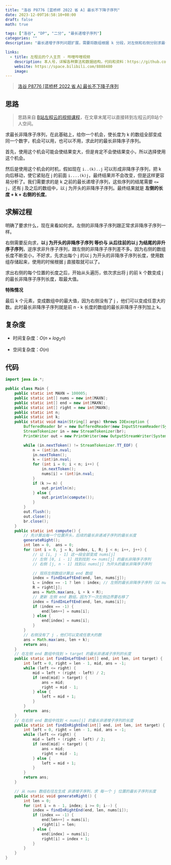 ```yaml
---
title: "洛谷 P8776 [蓝桥杯 2022 省 A] 最长不下降子序列"
date: 2023-12-09T16:58:10+08:00
draft: false
math: true

tags: ["洛谷", "DP", "二分", "最长递增子序列"]
categories: ""
description: "最长递增子序列问题扩展，需要将数组根据 k 分段，对左侧和右侧分别求最长非降序子序列长度，求最大值。"

links:
  - title: 左程云的个人主页 - 哔哩哔哩视频
    description: 本人号，详解各种算法和数据结构，代码和资料：https://github.com/algorithmzuo
    website: https://space.bilibili.com/8888480
    image: 
---
```


> [洛谷 P8776 [蓝桥杯 2022 省 A] 最长不下降子序列](https://www.luogu.com.cn/problem/P8776)

## 思路

> 思路来自 [B站左程云的视频课程](https://www.bilibili.com/video/BV1ne411D7CQ/)，在文章末尾可以直接转到左程云的B站个人空间。

求最长非降序子序列，在此基础上，给你一个机会，使长度为 k 的数组全部变成同一个数字，机会可以用，也可以不用，求此时的最长非降序子序列。

首先，使用这个机会可能会使结果变大，但是肯定不会使结果变小，所以选择使用这个机会。

然后是使用这个机会的时机，假如现在 `i..(k)..j` 可以形成非降序子序列，把 k 向后移动，使它紧贴在 j 的前面 `i....(k)j`，最终结果并不会改变，但是这样更容易分析了。我们需要求的是 k 之前的最长递增子序列，这些序列的结尾需要 `<= j`，还有 j 及之后的数组中，以 j 为开头的非降序子序列。最终结果就是 **左侧的长度 + k + 右侧的长度**。

## 求解过程

明确了要求什么，现在来看如何求。左侧的非降序子序列跟正常求非降序子序列一样。

右侧需要反向求，**以 j 为开头的非降序子序列 等价与 从后往前的以 j 为结尾的非升序子序列**，逆序求非升序子序列，跟左侧的非降序子序列差不多。因为右侧的数组长度不断变小，不好求，先求出每个 j 的以 j 为开头的非降序子序列长度，使用数组存储起来，使用的时候根据 j 直接取就可以了。

求出右侧的每个位置的长度之后，开始从头遍历，依次求出将 j 的前 k 个数变成 j 的最长非降序子序列长度，取最大值。

**特殊情况**

最后 k 个元素，变成数组中的最大值，因为右侧没有了 j ，他们可以变成任意大的数。此时最长非降序子序列就是前 n - k 长度的数组的最长非降序子序列加上 k。

## 复杂度

- 时间复杂度：$O(n \times log_2n)$

- 空间复杂度：$O(n)$

## 代码

```java
import java.io.*;

public class Main {
    public static int MAXN = 100005;
    public static int[] nums = new int[MAXN];
    public static int[] end = new int[MAXN];
    public static int[] right = new int[MAXN];
    public static int n;
    public static int k;
    public static void main(String[] args) throws IOException {
        BufferedReader br = new BufferedReader(new InputStreamReader(System.in));
        StreamTokenizer in = new StreamTokenizer(br);
        PrintWriter out = new PrintWriter(new OutputStreamWriter(System.out));

        while (in.nextToken() != StreamTokenizer.TT_EOF) {
            n = (int)in.nval;
            in.nextToken();
            k = (int)in.nval;
            for (int i = 0; i < n; i++) {
                in.nextToken();
                nums[i] = (int)in.nval;
            }
            if (k >= n) {
                out.println(n);
            } else {
                out.println(compute());
            }
        }
        out.flush();
        out.close();
        br.close();
    }
    public static int compute() {
        // 先计算出每一个位置开头，后续的最长非递减子序列的最长长度
        generateRight();
        int len = 0,  ans = 0;
        for (int i = 0, j = k, index, L, R; j < n; i++, j++) {
            // 让 [i, j - 1] 这一段全部变成 nums[j]
            // 左侧 [0, i - 1] 找到找到 <= nums[j] 的最长非降序子序列
            // 右侧 [j, n - 1] 找到以 nums[j] 为开头的最长非降序子序列

            // 现将左侧数组计算出 end 数组
            index = findInLeftEnd(end, len, nums[j]);
            L = index == -1 ? len : index; // 左侧的最长非降序子序列（以 nums[j]） 结尾
            R = right[j];
            ans = Math.max(ans, L + k + R);
            // 更新 左侧 end 数组。因为下一次左侧边界要右移了
            index = findInLeftEnd(end, len, nums[i]);
            if (index == -1) {
                end[len++] = nums[i];
            } else {
                end[index] = nums[i];
            }
        }
        // 右侧没有了 j ，他们可以变成任意大的数
        ans = Math.max(ans, len + k);
        return ans;
    }
    // 在左侧 end 数组中找到 > target 的最长非递减子序列的长度
    public static int findInLeftEnd(int[] end, int len, int target) {
        int left = 0, right = len - 1, mid, ans = -1;
        while (left <= right) {
            mid = left + (right - left) / 2;
            if (end[mid] > target) {
                ans = mid;
                right = mid - 1;
            } else {
                left = mid + 1;
            }
        }
        return  ans;
    }
    // 在右侧 end 数组中找到 < nums[j] 的最长非递增子序列的长度
    public static int findInRightEnd(int[] end, int len, int target) {
        int left = 0, right = len - 1, mid, ans = -1;
        while (left <= right) {
            mid = left + (right - left) / 2;
            if (end[mid] < target) {
                ans = mid;
                right = mid - 1;
            } else {
                left = mid + 1;
            }
        }
        return ans;
    }

    // 从 nums 数组右往左生成 非递增子序列，求 每一个 j 位置的最长子序列长度
    public static void generateRight() {
        int len = 0;
        for (int i = n - 1, index; i >= 0; i--) {
            index = findInRightEnd(end, len, nums[i]);
            if (index == -1) {
                end[len++] = nums[i];
                right[i] = len;
            } else {
                end[index] = nums[i];
                right[i] = index + 1;
            }
        }
    }
}
```